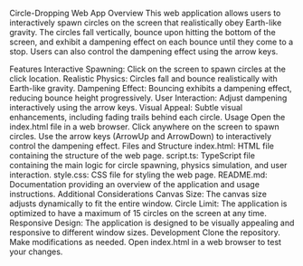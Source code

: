 Circle-Dropping Web App
Overview
This web application allows users to interactively spawn circles on the screen that realistically obey Earth-like gravity. The circles fall vertically, bounce upon hitting the bottom of the screen, and exhibit a dampening effect on each bounce until they come to a stop. Users can also control the dampening effect using the arrow keys.

Features
Interactive Spawning: Click on the screen to spawn circles at the click location.
Realistic Physics: Circles fall and bounce realistically with Earth-like gravity.
Dampening Effect: Bouncing exhibits a dampening effect, reducing bounce height progressively.
User Interaction: Adjust dampening interactively using the arrow keys.
Visual Appeal: Subtle visual enhancements, including fading trails behind each circle.
Usage
Open the index.html file in a web browser.
Click anywhere on the screen to spawn circles.
Use the arrow keys (ArrowUp and ArrowDown) to interactively control the dampening effect.
Files and Structure
index.html: HTML file containing the structure of the web page.
script.ts: TypeScript file containing the main logic for circle spawning, physics simulation, and user interaction.
style.css: CSS file for styling the web page.
README.md: Documentation providing an overview of the application and usage instructions.
Additional Considerations
Canvas Size: The canvas size adjusts dynamically to fit the entire window.
Circle Limit: The application is optimized to have a maximum of 15 circles on the screen at any time.
Responsive Design: The application is designed to be visually appealing and responsive to different window sizes.
Development
Clone the repository.
Make modifications as needed.
Open index.html in a web browser to test your changes.
